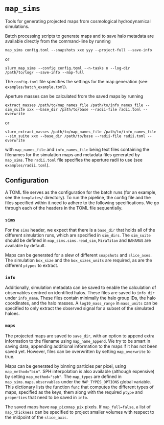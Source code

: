 # `map_sims`

Tools for generating projected maps from cosmological hydrodynamical
simulations.

Batch processing scripts to generate maps and to save halo metadata
are available directly from the command-line by running
```
map_sims config.toml --snapshots xxx yyy --project-full --save-info
```
or
```
slurm_map_sims --config config.toml --n-tasks n --log-dir /path/to/log/ --save-info --map-full
```
The `config.toml` file specifies the settings for the map generation (see `examples/batch_example.toml`).

Aperture masses can be calculated from the saved maps by running
```
extract_masses /path/to/map_names_file /path/to/info_names_file --sim_suite xxx --base_dir /path/to/base --radii-file radii.toml --overwrite
```
or
```
slurm_extract_masses /path/to/map_names_file /path/to/info_names_file --sim_suite xxx --base_dir /path/to/base --radii-file radii.toml --overwrite
```
with `map_names_file` and `info_names_file` being text files
containing the filenames for the simulation maps and metadata files
generated by `map_sims`. The `radii.toml` file specifies the aperture radii to use (see `examples/radii.toml`).



## Configuration
A TOML file serves as the configuration for the batch runs (for an
example, see the `templates/` directory). To run the pipeline, the
config file and the files specified within it need to adhere to the
following specifications. We go through each of the headers in the
TOML file sequentially.

### `sims`
For the `sims` header, we expect that there is a `base_dir` that holds
all of the different simulation runs, which are specified in
`sim_dirs`. The `sim_suite` should be defined in
`map_sims.sims.read_sim`, `MiraTitan` and `BAHAMAS` are available by
default.

Maps can be generated for a slew of different `snapshots` and
`slice_axes`. The simulation `box_size` and the `box_sizes_units` are
required, as are the different `ptypes` to extract.

### `info`
Additionally, simulation metadata can be saved to enable the
calculation of observables centred on identified halos. These files
are saved to `info_dir` under `info_name`. These files contain
minimally the halo group IDs, the halo coordinates, and the halo
masses. A `log10_mass_range` in `mass_units` can be specified to only
extract the observed signal for a subset of the simulated haloes.

### `maps`
The projected maps are saved to `save_dir`, with an option to append
extra information to the filename using `map_name_append`. We try to
be smart in saving data, appending additional information to the maps
if it has not been saved yet. However, files can be overwritten by
setting `map_overwrite` to true.

Maps can be generated by binning particles per pixel, using
`map_method="bin"`. SPH interpolation is also available (although
expensive) by setting `map_method="sph"`. The `map_types` are defined
in `map_sims.maps.observables` under the `MAP_TYPES_OPTIONS` global
variable. This dictionary lists the function `func` that computes the
different types of maps, specified as the keys, them along with the
required `ptype` and `properties` that need to be saved in `info`.

The saved maps have `map_pix`x`map_pix` pixels. If `map_full=false`, a
list of `map_thickness` can be specified to project smaller volumes
with respect to the midpoint of the `slice_axis`.
